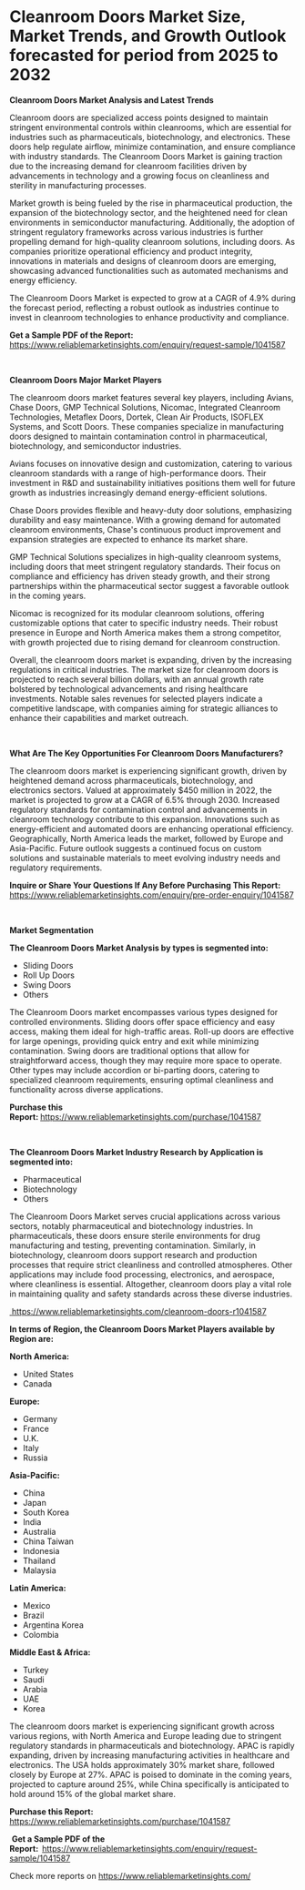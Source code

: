 <p><h1>Cleanroom Doors Market Size, Market Trends, and Growth Outlook forecasted for period from 2025 to 2032</h1></p><p><strong>Cleanroom Doors Market Analysis and Latest Trends</strong></p>
<p><p>Cleanroom doors are specialized access points designed to maintain stringent environmental controls within cleanrooms, which are essential for industries such as pharmaceuticals, biotechnology, and electronics. These doors help regulate airflow, minimize contamination, and ensure compliance with industry standards. The Cleanroom Doors Market is gaining traction due to the increasing demand for cleanroom facilities driven by advancements in technology and a growing focus on cleanliness and sterility in manufacturing processes.</p><p>Market growth is being fueled by the rise in pharmaceutical production, the expansion of the biotechnology sector, and the heightened need for clean environments in semiconductor manufacturing. Additionally, the adoption of stringent regulatory frameworks across various industries is further propelling demand for high-quality cleanroom solutions, including doors. As companies prioritize operational efficiency and product integrity, innovations in materials and designs of cleanroom doors are emerging, showcasing advanced functionalities such as automated mechanisms and energy efficiency.</p><p>The Cleanroom Doors Market is expected to grow at a CAGR of 4.9% during the forecast period, reflecting a robust outlook as industries continue to invest in cleanroom technologies to enhance productivity and compliance.</p></p>
<p><strong>Get a Sample PDF of the Report:&nbsp;</strong> <a href="https://www.reliablemarketinsights.com/enquiry/request-sample/1041587?utm_campaign=1937&utm_medium=2&utm_source=Github&utm_content=ia&utm_term=05042025&utm_id=cleanroom-doors">https://www.reliablemarketinsights.com/enquiry/request-sample/1041587</a></p>
<p>&nbsp;</p>
<p><strong>Cleanroom Doors Major Market Players</strong></p>
<p><p>The cleanroom doors market features several key players, including Avians, Chase Doors, GMP Technical Solutions, Nicomac, Integrated Cleanroom Technologies, Metaflex Doors, Dortek, Clean Air Products, ISOFLEX Systems, and Scott Doors. These companies specialize in manufacturing doors designed to maintain contamination control in pharmaceutical, biotechnology, and semiconductor industries.</p><p>Avians focuses on innovative design and customization, catering to various cleanroom standards with a range of high-performance doors. Their investment in R&D and sustainability initiatives positions them well for future growth as industries increasingly demand energy-efficient solutions.</p><p>Chase Doors provides flexible and heavy-duty door solutions, emphasizing durability and easy maintenance. With a growing demand for automated cleanroom environments, Chase's continuous product improvement and expansion strategies are expected to enhance its market share.</p><p>GMP Technical Solutions specializes in high-quality cleanroom systems, including doors that meet stringent regulatory standards. Their focus on compliance and efficiency has driven steady growth, and their strong partnerships within the pharmaceutical sector suggest a favorable outlook in the coming years.</p><p>Nicomac is recognized for its modular cleanroom solutions, offering customizable options that cater to specific industry needs. Their robust presence in Europe and North America makes them a strong competitor, with growth projected due to rising demand for cleanroom construction.</p><p>Overall, the cleanroom doors market is expanding, driven by the increasing regulations in critical industries. The market size for cleanroom doors is projected to reach several billion dollars, with an annual growth rate bolstered by technological advancements and rising healthcare investments. Notable sales revenues for selected players indicate a competitive landscape, with companies aiming for strategic alliances to enhance their capabilities and market outreach.</p></p>
<p>&nbsp;</p>
<p><strong>What Are The Key Opportunities For Cleanroom Doors Manufacturers?</strong></p>
<p><p>The cleanroom doors market is experiencing significant growth, driven by heightened demand across pharmaceuticals, biotechnology, and electronics sectors. Valued at approximately $450 million in 2022, the market is projected to grow at a CAGR of 6.5% through 2030. Increased regulatory standards for contamination control and advancements in cleanroom technology contribute to this expansion. Innovations such as energy-efficient and automated doors are enhancing operational efficiency. Geographically, North America leads the market, followed by Europe and Asia-Pacific. Future outlook suggests a continued focus on custom solutions and sustainable materials to meet evolving industry needs and regulatory requirements.</p></p>
<p><strong>Inquire or Share Your Questions If Any Before Purchasing This Report:</strong> <a href="https://www.reliablemarketinsights.com/enquiry/pre-order-enquiry/1041587?utm_campaign=1937&utm_medium=2&utm_source=Github&utm_content=ia&utm_term=05042025&utm_id=cleanroom-doors">https://www.reliablemarketinsights.com/enquiry/pre-order-enquiry/1041587</a></p>
<p>&nbsp;</p>
<p><strong>Market Segmentation</strong></p>
<p><strong>The Cleanroom Doors Market Analysis by types is segmented into:</strong></p>
<p><ul><li>Sliding Doors</li><li>Roll Up Doors</li><li>Swing Doors</li><li>Others</li></ul></p>
<p><p>The Cleanroom Doors market encompasses various types designed for controlled environments. Sliding doors offer space efficiency and easy access, making them ideal for high-traffic areas. Roll-up doors are effective for large openings, providing quick entry and exit while minimizing contamination. Swing doors are traditional options that allow for straightforward access, though they may require more space to operate. Other types may include accordion or bi-parting doors, catering to specialized cleanroom requirements, ensuring optimal cleanliness and functionality across diverse applications.</p></p>
<p><strong>Purchase this Report:&nbsp;</strong><a href="https://www.reliablemarketinsights.com/purchase/1041587?utm_campaign=1937&utm_medium=2&utm_source=Github&utm_content=ia&utm_term=05042025&utm_id=cleanroom-doors">https://www.reliablemarketinsights.com/purchase/1041587</a></p>
<p>&nbsp;</p>
<p><strong>The Cleanroom Doors Market Industry Research by Application is segmented into:</strong></p>
<p><ul><li>Pharmaceutical</li><li>Biotechnology</li><li>Others</li></ul></p>
<p><p>The Cleanroom Doors Market serves crucial applications across various sectors, notably pharmaceutical and biotechnology industries. In pharmaceuticals, these doors ensure sterile environments for drug manufacturing and testing, preventing contamination. Similarly, in biotechnology, cleanroom doors support research and production processes that require strict cleanliness and controlled atmospheres. Other applications may include food processing, electronics, and aerospace, where cleanliness is essential. Altogether, cleanroom doors play a vital role in maintaining quality and safety standards across these diverse industries.</p></p>
<p><a href="https://www.reliablemarketinsights.com/cleanroom-doors-r1041587?utm_campaign=1937&utm_medium=2&utm_source=Github&utm_content=ia&utm_term=05042025&utm_id=cleanroom-doors">&nbsp;https://www.reliablemarketinsights.com/cleanroom-doors-r1041587</a></p>
<p><strong>In terms of Region, the Cleanroom Doors Market Players available by Region are:</strong></p>
<p>
    <p> <strong> North America: </strong>
        <ul>
            <li>United States</li>
            <li>Canada</li>
        </ul>
        </p> 
    <p> <strong> Europe: </strong>
        <ul>
            <li>Germany</li>
            <li>France</li>
            <li>U.K.</li>
            <li>Italy</li>
            <li>Russia</li>
        </ul>
        </p> 
    <p> <strong> Asia-Pacific: </strong>
        <ul>
            <li>China</li>
            <li>Japan</li>
            <li>South Korea</li>
            <li>India</li>
            <li>Australia</li>
            <li>China Taiwan</li>
            <li>Indonesia</li>
            <li>Thailand</li>
            <li>Malaysia</li>
        </ul>
        </p> 
    <p> <strong> Latin America: </strong>
        <ul>
            <li>Mexico</li>
            <li>Brazil</li>
            <li>Argentina Korea</li>
            <li>Colombia</li>
        </ul>
        </p> 
    <p> <strong> Middle East & Africa: </strong>
        <ul>
            <li>Turkey</li>
            <li>Saudi</li>
            <li>Arabia</li>
            <li>UAE</li>
            <li>Korea</li>
        </ul>
    </p>
    </p>
<p><p>The cleanroom doors market is experiencing significant growth across various regions, with North America and Europe leading due to stringent regulatory standards in pharmaceuticals and biotechnology. APAC is rapidly expanding, driven by increasing manufacturing activities in healthcare and electronics. The USA holds approximately 30% market share, followed closely by Europe at 27%. APAC is poised to dominate in the coming years, projected to capture around 25%, while China specifically is anticipated to hold around 15% of the global market share.</p></p>
<p><strong>Purchase this Report: </strong><a href="https://www.reliablemarketinsights.com/purchase/1041587?utm_campaign=1937&utm_medium=2&utm_source=Github&utm_content=ia&utm_term=05042025&utm_id=cleanroom-doors">https://www.reliablemarketinsights.com/purchase/1041587</a></p>
<p>&nbsp;<strong>Get a Sample PDF of the Report:&nbsp;&nbsp;</strong><a href="https://www.reliablemarketinsights.com/enquiry/request-sample/1041587?utm_campaign=1937&utm_medium=2&utm_source=Github&utm_content=ia&utm_term=05042025&utm_id=cleanroom-doors">https://www.reliablemarketinsights.com/enquiry/request-sample/1041587</a></p>
<p><strong></strong></p>
<p>Check more reports on <a href="https://www.reliablemarketinsights.com/?utm_campaign=1937&utm_medium=2&utm_source=Github&utm_content=ia&utm_term=05042025&utm_id=cleanroom-doors">https://www.reliablemarketinsights.com/</a></p>